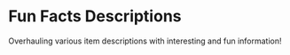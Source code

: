 # Fun Facts Descriptions
Overhauling various item descriptions with interesting and fun information!
